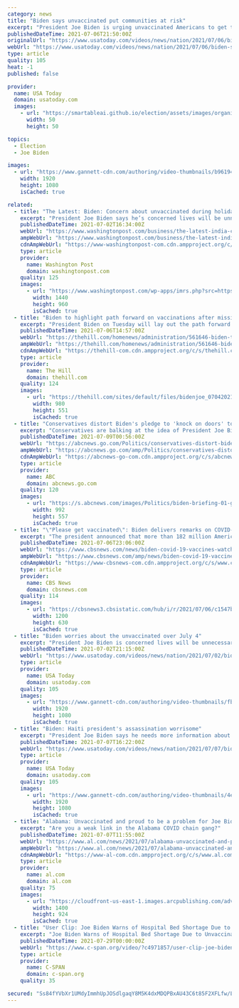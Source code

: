 ```yaml
---
category: news
title: "Biden says unvaccinated put communities at risk"
excerpt: "President Joe Biden is urging unvaccinated Americans to get their COVID shot, saying they are \"putting their communities at risk.\" Biden is renewing efforts to push vaccines out to local pharmacies and doctors' offices."
publishedDateTime: 2021-07-06T21:50:00Z
originalUrl: "https://www.usatoday.com/videos/news/nation/2021/07/06/biden-says-unvaccinated-put-communities-risk/7881435002/"
webUrl: "https://www.usatoday.com/videos/news/nation/2021/07/06/biden-says-unvaccinated-put-communities-risk/7881435002/"
type: article
quality: 105
heat: -1
published: false

provider:
  name: USA Today
  domain: usatoday.com
  images:
    - url: "https://smartableai.github.io/election/assets/images/organizations/usatoday.com-50x50.jpg"
      width: 50
      height: 50

topics:
  - Election
  - Joe Biden

images:
  - url: "https://www.gannett-cdn.com/authoring/video-thumbnails/b96194f5-c9f2-42ea-a14c-a3257fd3db55_poster.jpg?quality=10"
    width: 1920
    height: 1080
    isCached: true

related:
  - title: "The Latest: Biden: Concern about unvaccinated during holiday"
    excerpt: "President Joe Biden says he’s concerned lives will be unnecessarily lost to COVID-19 as unvaccinated people contract and transmit the coronavirus over the July 4 holiday"
    publishedDateTime: 2021-07-02T16:34:00Z
    webUrl: "https://www.washingtonpost.com/business/the-latest-india-confirms-400k-dead-half-in-past-2-months/2021/07/02/be07bbd4-dafa-11eb-8c87-ad6f27918c78_story.html"
    ampWebUrl: "https://www.washingtonpost.com/business/the-latest-india-confirms-400k-dead-half-in-past-2-months/2021/07/02/be07bbd4-dafa-11eb-8c87-ad6f27918c78_story.html?outputType=amp"
    cdnAmpWebUrl: "https://www-washingtonpost-com.cdn.ampproject.org/c/s/www.washingtonpost.com/business/the-latest-india-confirms-400k-dead-half-in-past-2-months/2021/07/02/be07bbd4-dafa-11eb-8c87-ad6f27918c78_story.html?outputType=amp"
    type: article
    provider:
      name: Washington Post
      domain: washingtonpost.com
    quality: 125
    images:
      - url: "https://www.washingtonpost.com/wp-apps/imrs.php?src=https://arc-anglerfish-washpost-prod-washpost.s3.amazonaws.com/public/6XQ2AXW3JQI6XDEHVVXSPEMMPA.jpg&w=1440"
        width: 1440
        height: 960
        isCached: true
  - title: "Biden to highlight path forward on vaccinations after missing July 4 goal"
    excerpt: "President Biden on Tuesday will lay out the path forward for getting more of the country vaccinated against the coronavirus after failing to meet his goal for the Fourth of July and as some communitie"
    publishedDateTime: 2021-07-06T14:57:00Z
    webUrl: "https://thehill.com/homenews/administration/561646-biden-to-highlight-path-forward-on-vaccinations-after-missing-july-4"
    ampWebUrl: "https://thehill.com/homenews/administration/561646-biden-to-highlight-path-forward-on-vaccinations-after-missing-july-4?amp"
    cdnAmpWebUrl: "https://thehill-com.cdn.ampproject.org/c/s/thehill.com/homenews/administration/561646-biden-to-highlight-path-forward-on-vaccinations-after-missing-july-4?amp"
    type: article
    provider:
      name: The Hill
      domain: thehill.com
    quality: 124
    images:
      - url: "https://thehill.com/sites/default/files/bidenjoe_07042021getty.png"
        width: 980
        height: 551
        isCached: true
  - title: "Conservatives distort Biden's pledge to 'knock on doors' to get people vaccinated"
    excerpt: "Conservatives are balking at the idea of President Joe Biden's new federal \"surge teams\" deployed to COVID hotspots to help contain outbreaks and increase vaccinations."
    publishedDateTime: 2021-07-09T00:56:00Z
    webUrl: "https://abcnews.go.com/Politics/conservatives-distort-bidens-pledge-knock-doors-people-vaccinated/story?id=78731796"
    ampWebUrl: "https://abcnews.go.com/amp/Politics/conservatives-distort-bidens-pledge-knock-doors-people-vaccinated/story?id=78731796"
    cdnAmpWebUrl: "https://abcnews-go-com.cdn.ampproject.org/c/s/abcnews.go.com/amp/Politics/conservatives-distort-bidens-pledge-knock-doors-people-vaccinated/story?id=78731796"
    type: article
    provider:
      name: ABC
      domain: abcnews.go.com
    quality: 120
    images:
      - url: "https://s.abcnews.com/images/Politics/biden-briefing-01-gty-iwb-210706_1625601683383_hpMain_16x9_992.jpg"
        width: 992
        height: 557
        isCached: true
  - title: "\"Please get vaccinated\": Biden delivers remarks on COVID-19 response and vaccination program"
    excerpt: "The president announced that more than 182 million Americans have received at least one dose of the COVID-19 vaccine."
    publishedDateTime: 2021-07-06T23:06:00Z
    webUrl: "https://www.cbsnews.com/news/biden-covid-19-vaccines-watch-live-today-07-04-2021/"
    ampWebUrl: "https://www.cbsnews.com/amp/news/biden-covid-19-vaccines-watch-live-today-07-04-2021/"
    cdnAmpWebUrl: "https://www-cbsnews-com.cdn.ampproject.org/c/s/www.cbsnews.com/amp/news/biden-covid-19-vaccines-watch-live-today-07-04-2021/"
    type: article
    provider:
      name: CBS News
      domain: cbsnews.com
    quality: 114
    images:
      - url: "https://cbsnews3.cbsistatic.com/hub/i/r/2021/07/06/c1547b08-26eb-416e-9516-820d300d918b/thumbnail/1200x630/d12d31d0a69d0e0a812a87d3c296822d/gettyimages-1233806863.jpg"
        width: 1200
        height: 630
        isCached: true
  - title: "Biden worries about the unvaccinated over July 4"
    excerpt: "President Joe Biden is concerned lives will be unnecessarily lost as unvaccinated people contract and transmit the coronavirus over the July 4 holiday. Biden says that for vaccinated Americans the holiday weekend will be worth celebrating."
    publishedDateTime: 2021-07-02T21:15:00Z
    webUrl: "https://www.usatoday.com/videos/news/nation/2021/07/02/biden-worries-unvaccinated-over-july-4/7847287002/"
    type: article
    provider:
      name: USA Today
      domain: usatoday.com
    quality: 105
    images:
      - url: "https://www.gannett-cdn.com/authoring/video-thumbnails/fba1e0ba-bbcb-4811-a80e-c6b7f707ef64_poster.jpg?quality=10"
        width: 1920
        height: 1080
        isCached: true
  - title: "Biden: Haiti president's assassination worrisome"
    excerpt: "President Joe Biden says he needs more information about the assassination of the Haitian President but it is \"worrisome.\" (July 7)"
    publishedDateTime: 2021-07-07T16:22:00Z
    webUrl: "https://www.usatoday.com/videos/news/nation/2021/07/07/biden-haiti-presidents-assassination-worrisome/7889035002/"
    type: article
    provider:
      name: USA Today
      domain: usatoday.com
    quality: 105
    images:
      - url: "https://www.gannett-cdn.com/authoring/video-thumbnails/4e855417-fd1c-474c-8524-af1b95d2bf53_poster.jpg?quality=10"
        width: 1920
        height: 1080
        isCached: true
  - title: "Alabama: Unvaccinated and proud to be a problem for Joe Biden"
    excerpt: "Are you a weak link in the Alabama COVID chain gang?"
    publishedDateTime: 2021-07-07T11:55:00Z
    webUrl: "https://www.al.com/news/2021/07/alabama-unvaccinated-and-proud-to-be-a-problem-for-joe-biden.html"
    ampWebUrl: "https://www.al.com/news/2021/07/alabama-unvaccinated-and-proud-to-be-a-problem-for-joe-biden.html?outputType=amp"
    cdnAmpWebUrl: "https://www-al-com.cdn.ampproject.org/c/s/www.al.com/news/2021/07/alabama-unvaccinated-and-proud-to-be-a-problem-for-joe-biden.html?outputType=amp"
    type: article
    provider:
      name: al.com
      domain: al.com
    quality: 75
    images:
      - url: "https://cloudfront-us-east-1.images.arcpublishing.com/advancelocal/ZRBNCZL2OBHQJP5HNRJCZDKECU.jpg"
        width: 1400
        height: 924
        isCached: true
  - title: "User Clip: Joe Biden Warns of Hospital Bed Shortage Due to Unvaccinated"
    excerpt: "Joe Biden Warns of Hospital Bed Shortage Due to Unvaccinated"
    publishedDateTime: 2021-07-29T00:00:00Z
    webUrl: "https://www.c-span.org/video/?c4971857/user-clip-joe-biden-warns-hospital-bed-shortage-due-unvaccinated"
    type: article
    provider:
      name: C-SPAN
      domain: c-span.org
    quality: 35

secured: "Ss84fYVbXr1UMdyImmhUpJOSdlgaqY8M5K4dxMDQPBxAU43C6t85F2XFLfw/Lk/zjN3fLzmoF7HQp8itjV9BtiuqFrBC4ddZDdvpGu+ldhWIRyAjVGHerAMWe6guR3JSFYQDgqtsZBppuse82aOVnjHazhBgBvhLLxdXJmS2XLBIQG8KFsWoKENAnjfaH78S0CENHGVbZnkTi0KhdvkvjTGBmoMAus1mn6fMk4bdIKYOUNEsTELtNi2ONr16M9uOdQTgxKU0ydlf4TRQ10znK1AKtdBQSm6OPKhcg8bQ9uYRCSPDsYaylMAeaRQLPTq7kSuaWhSenttE/pn+FpNjqSX+d1q28xLy0g0cJ49yLSY=;aKYqE2ghwwmwUs8Y/+VHEg=="
---
```


